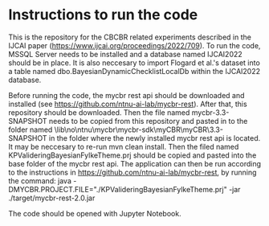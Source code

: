 # Instructions to run the code

This is the repository for the CBCBR related experiments described in the IJCAI paper (https://www.ijcai.org/proceedings/2022/709). To run the code, MSSQL Server needs to be installed and a database named IJCAI2022 should be in place. It is also neccesary to import Flogard et al.'s dataset into a table named dbo.BayesianDynamicChecklistLocalDb within the IJCAI2022 database. 

Before running the code, the mycbr rest api should be downloaded and installed (see https://github.com/ntnu-ai-lab/mycbr-rest). After that, this repository should be downloaded. Then the file named mycbr-3.3-SNAPSHOT needs to be copied from this repository and pasted in to the folder named \lib\no\ntnu\mycbr\mycbr-sdk\myCBR\myCBR\3.3-SNAPSHOT in the folder where the newly installed mycbr rest api is located. It may be neccesary to re-run mvn clean install. Then the filed named KPValideringBayesianFylkeTheme.prj should be copied and pasted into the base folder of the mycbr rest api. The application can then be run according to the instructions in https://github.com/ntnu-ai-lab/mycbr-rest, by  running the command: java -DMYCBR.PROJECT.FILE="./KPValideringBayesianFylkeTheme.prj" -jar ./target/mycbr-rest-2.0.jar

The code should be opened with Jupyter Notebook. 
